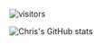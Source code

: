 
![visitors](https://komarev.com/ghpvc/?username=ccontarino&label=Visitors)

![Chris's GitHub stats](https://github-readme-stats-ccontarino.vercel.app/api?username=ccontarino&show_icons=true&count_private=true)
<!--
**ccontarino/ccontarino** is a ✨ _special_ ✨ repository because its `README.md` (this file) appears on your GitHub profile.

Here are some ideas to get you started:
- 🔭 I’m currently working on ...
- 🌱 I’m currently learning ...
- 👯 I’m looking to collaborate on ...
- 🤔 I’m looking for help with ...
- 💬 Ask me about ...
- 📫 How to reach me: ...
- 😄 Pronouns: ...
- ⚡ Fun fact: ...
-->

